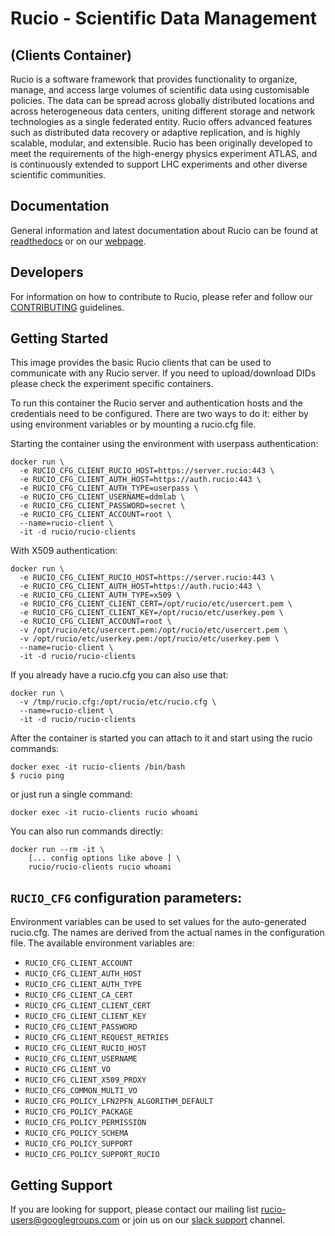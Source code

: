 # Rucio - Scientific Data Management

## (Clients Container)

Rucio is a software framework that provides functionality to organize, manage, and access large volumes of scientific data using customisable policies. The data can be spread across globally distributed locations and across heterogeneous data centers, uniting different storage and network technologies as a single federated entity. Rucio offers advanced features such as distributed data recovery or adaptive replication, and is highly scalable, modular, and extensible. Rucio has been originally developed to meet the requirements of the high-energy physics experiment ATLAS, and is continuously extended to support LHC experiments and other diverse scientific communities.

## Documentation

General information and latest documentation about Rucio can be found at [readthedocs](https://rucio.readthedocs.io) or on our [webpage](https://rucio.cern.ch).

## Developers

For information on how to contribute to Rucio, please refer and follow our [CONTRIBUTING](<https://github.com/rucio/rucio/blob/master/CONTRIBUTING.rst>) guidelines.

## Getting Started

This image provides the basic Rucio clients that can be used to communicate with any Rucio server. If you need to upload/download DIDs please check the experiment specific containers.

To run this container the Rucio server and authentication hosts and the credentials need to be configured. There are two ways to do it: either by using environment variables or by mounting a rucio.cfg file.

Starting the container using the environment with userpass authentication:

    docker run \
      -e RUCIO_CFG_CLIENT_RUCIO_HOST=https://server.rucio:443 \
      -e RUCIO_CFG_CLIENT_AUTH_HOST=https://auth.rucio:443 \
      -e RUCIO_CFG_CLIENT_AUTH_TYPE=userpass \
      -e RUCIO_CFG_CLIENT_USERNAME=ddmlab \
      -e RUCIO_CFG_CLIENT_PASSWORD=secret \
      -e RUCIO_CFG_CLIENT_ACCOUNT=root \
      --name=rucio-client \
      -it -d rucio/rucio-clients

With X509 authentication:

    docker run \
      -e RUCIO_CFG_CLIENT_RUCIO_HOST=https://server.rucio:443 \
      -e RUCIO_CFG_CLIENT_AUTH_HOST=https://auth.rucio:443 \
      -e RUCIO_CFG_CLIENT_AUTH_TYPE=x509 \
      -e RUCIO_CFG_CLIENT_CLIENT_CERT=/opt/rucio/etc/usercert.pem \
      -e RUCIO_CFG_CLIENT_CLIENT_KEY=/opt/rucio/etc/userkey.pem \
      -e RUCIO_CFG_CLIENT_ACCOUNT=root \
      -v /opt/rucio/etc/usercert.pem:/opt/rucio/etc/usercert.pem \
      -v /opt/rucio/etc/userkey.pem:/opt/rucio/etc/userkey.pem \
      --name=rucio-client \
      -it -d rucio/rucio-clients

If you already have a rucio.cfg you can also use that:

    docker run \
      -v /tmp/rucio.cfg:/opt/rucio/etc/rucio.cfg \
      --name=rucio-client \
      -it -d rucio/rucio-clients

After the container is started you can attach to it and start using the rucio commands:

    docker exec -it rucio-clients /bin/bash
    $ rucio ping

or just run a single command:

    docker exec -it rucio-clients rucio whoami

You can also run commands directly:

    docker run --rm -it \
        [... config options like above ] \
        rucio/rucio-clients rucio whoami

## `RUCIO_CFG` configuration parameters:

Environment variables can be used to set values for the auto-generated rucio.cfg. The names are derived from the actual names in the configuration file.
The available environment variables are:

* `RUCIO_CFG_CLIENT_ACCOUNT`
* `RUCIO_CFG_CLIENT_AUTH_HOST`
* `RUCIO_CFG_CLIENT_AUTH_TYPE`
* `RUCIO_CFG_CLIENT_CA_CERT`
* `RUCIO_CFG_CLIENT_CLIENT_CERT`
* `RUCIO_CFG_CLIENT_CLIENT_KEY`
* `RUCIO_CFG_CLIENT_PASSWORD`
* `RUCIO_CFG_CLIENT_REQUEST_RETRIES`
* `RUCIO_CFG_CLIENT_RUCIO_HOST`
* `RUCIO_CFG_CLIENT_USERNAME`
* `RUCIO_CFG_CLIENT_VO`
* `RUCIO_CFG_CLIENT_X509_PROXY`
* `RUCIO_CFG_COMMON_MULTI_VO`
* `RUCIO_CFG_POLICY_LFN2PFN_ALGORITHM_DEFAULT`
* `RUCIO_CFG_POLICY_PACKAGE`
* `RUCIO_CFG_POLICY_PERMISSION`
* `RUCIO_CFG_POLICY_SCHEMA`
* `RUCIO_CFG_POLICY_SUPPORT`
* `RUCIO_CFG_POLICY_SUPPORT_RUCIO`

## Getting Support

If you are looking for support, please contact our mailing list rucio-users@googlegroups.com
or join us on our [slack support](<https://rucio.slack.com/messages/#support>) channel.
